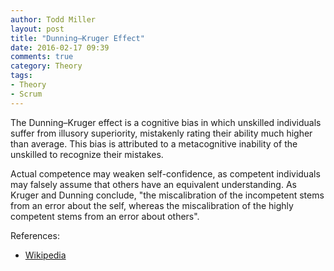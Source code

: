 ```yaml
---
author: Todd Miller
layout: post
title: "Dunning–Kruger Effect"
date: 2016-02-17 09:39
comments: true
category: Theory
tags:
- Theory
- Scrum
---
```


The Dunning–Kruger effect is a cognitive bias in which unskilled individuals suffer from illusory superiority, mistakenly rating their ability much higher than average. This bias is attributed to a metacognitive inability of the unskilled to recognize their mistakes.

Actual competence may weaken self-confidence, as competent individuals may falsely assume that others have an equivalent understanding. As Kruger and Dunning conclude, "the miscalibration of the incompetent stems from an error about the self, whereas the miscalibration of the highly competent stems from an error about others".

References:

+ [Wikipedia](http://en.wikipedia.org/wiki/Dunning%E2%80%93Kruger_effect)

